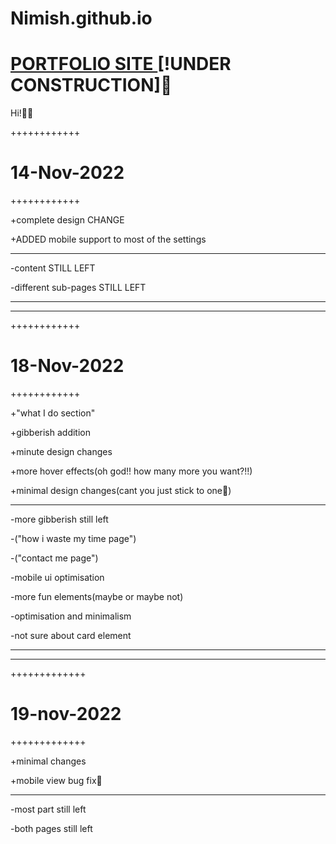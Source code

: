 # Nimish.github.io
<H1><a href="https://nimishbhargav.github.io">PORTFOLIO SITE </a>[!UNDER CONSTRUCTION]🚧</H1>

Hi!🚀🚀

++++++++++++

<h1>14-Nov-2022</h1>

++++++++++++

+complete design CHANGE

+ADDED mobile support to most of the settings

_______________________________________________________

-content STILL LEFT

-different sub-pages STILL LEFT
_______________________________________________________
_______________________________________________________
++++++++++++

<h1>18-Nov-2022</h1>

++++++++++++

+"what I do section"

+gibberish addition

+minute design changes

+more hover effects(oh god!! how many more you want?!!)

+minimal design changes(cant you just stick to one🤨)

________________________________________________________

-more gibberish still left

-("how i waste my time page")

-("contact me page")

-mobile ui optimisation

-more fun elements(maybe or maybe not)

-optimisation and minimalism

-not sure about card element

________________________________________________________
________________________________________________________

+++++++++++++

<h1>19-nov-2022</h1>

+++++++++++++

+minimal changes

+mobile view bug fix🎉

________________________________________________________

-most part still left

-both pages still left
